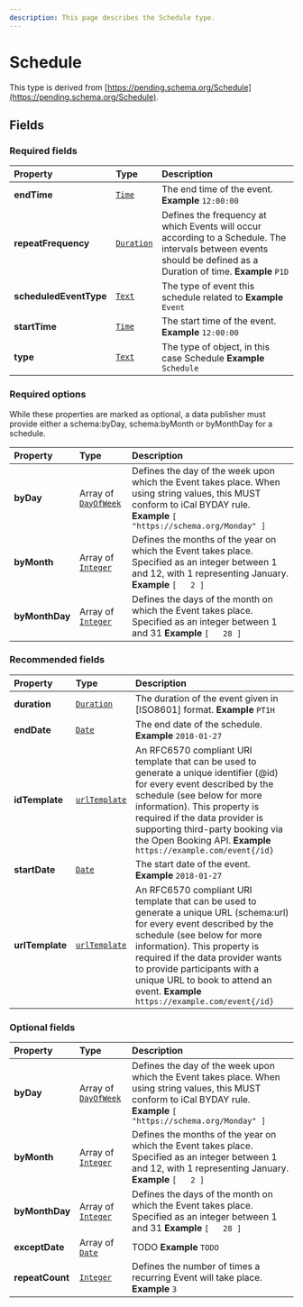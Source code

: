 ```yaml
---
description: This page describes the Schedule type.
---
```


# Schedule

This type is derived from [https://pending.schema.org/Schedule](https://pending.schema.org/Schedule).

## **Fields**

### **Required fields**

| Property | Type | Description |
| :--- | :--- | :--- |
| **endTime** |  [`Time`](https://schema.org/Time) |  The end time of the event.  **Example**  `12:00:00` |
| **repeatFrequency** |  [`Duration`](https://schema.org/Duration) |  Defines the frequency at which Events will occur according to a Schedule. The intervals between events should be defined as a Duration of time.  **Example**  `P1D` |
| **scheduledEventType** |  [`Text`](https://schema.org/Text) |  The type of event this schedule related to  **Example**  `Event` |
| **startTime** |  [`Time`](https://schema.org/Time) |  The start time of the event.  **Example**  `12:00:00` |
| **type** |  [`Text`](https://schema.org/Text) |  The type of object, in this case Schedule  **Example**  `Schedule` |

###  **Required options** 

While these properties are marked as optional, a data publisher must provide either a schema:byDay, schema:byMonth or byMonthDay for a schedule.

| Property | Type | Description |
| :--- | :--- | :--- |
| **byDay** |  Array of [`DayOfWeek`](https://github.com/openactive/developer-documentation/tree/5879022a21960a4d21f701584717e4865dc1336e/model/types/ArrayOf/README.md#https://schema.org/DayOfWeek) |  Defines the day of the week upon which the Event takes place.  When using string values, this MUST conform to iCal BYDAY rule.  **Example**  `[   "https://schema.org/Monday" ]` |
| **byMonth** |  Array of [`Integer`](https://github.com/openactive/developer-documentation/tree/5879022a21960a4d21f701584717e4865dc1336e/model/types/ArrayOf/README.md#https://schema.org/Integer) |  Defines the months of the year on which the Event takes place. Specified as an integer between 1 and 12, with 1 representing January.  **Example**  `[   2 ]` |
| **byMonthDay** |  Array of [`Integer`](https://github.com/openactive/developer-documentation/tree/5879022a21960a4d21f701584717e4865dc1336e/model/types/ArrayOf/README.md#https://schema.org/Integer) |  Defines the days of the month on which the Event takes place. Specified as an integer between 1 and 31  **Example**  `[   28 ]` |

### **Recommended fields**

| Property | Type | Description |
| :--- | :--- | :--- |
| **duration** |  [`Duration`](https://schema.org/Duration) |  The duration of the event given in \[ISO8601\] format.  **Example**  `PT1H` |
| **endDate** |  [`Date`](https://schema.org/Date) |  The end date of the schedule.  **Example**  `2018-01-27` |
| **idTemplate** |  [`urlTemplate`](https://schema.org/urlTemplate) |  An RFC6570 compliant URI template that can be used to generate a unique identifier \(@id\) for every event described by the schedule \(see below for more information\). This property is required if the data provider is supporting third-party booking via the Open Booking API.  **Example**  `https://example.com/event{/id}` |
| **startDate** |  [`Date`](https://schema.org/Date) |  The start date of the event.  **Example**  `2018-01-27` |
| **urlTemplate** |  [`urlTemplate`](https://schema.org/urlTemplate) |  An RFC6570 compliant URI template that can be used to generate a unique URL \(schema:url\) for every event described by the schedule \(see below for more information\). This property is required if the data provider wants to provide participants with a unique URL to book to attend an event.  **Example**  `https://example.com/event{/id}` |

### **Optional fields**

| Property | Type | Description |
| :--- | :--- | :--- |
| **byDay** |  Array of [`DayOfWeek`](https://github.com/openactive/developer-documentation/tree/5879022a21960a4d21f701584717e4865dc1336e/model/types/ArrayOf/README.md#https://schema.org/DayOfWeek) |  Defines the day of the week upon which the Event takes place.  When using string values, this MUST conform to iCal BYDAY rule.  **Example**  `[   "https://schema.org/Monday" ]` |
| **byMonth** |  Array of [`Integer`](https://github.com/openactive/developer-documentation/tree/5879022a21960a4d21f701584717e4865dc1336e/model/types/ArrayOf/README.md#https://schema.org/Integer) |  Defines the months of the year on which the Event takes place. Specified as an integer between 1 and 12, with 1 representing January.  **Example**  `[   2 ]` |
| **byMonthDay** |  Array of [`Integer`](https://github.com/openactive/developer-documentation/tree/5879022a21960a4d21f701584717e4865dc1336e/model/types/ArrayOf/README.md#https://schema.org/Integer) |  Defines the days of the month on which the Event takes place. Specified as an integer between 1 and 31  **Example**  `[   28 ]` |
| **exceptDate** |  Array of [`Date`](https://github.com/openactive/developer-documentation/tree/5879022a21960a4d21f701584717e4865dc1336e/model/types/ArrayOf/README.md#https://schema.org/Date) |  TODO  **Example**  `TODO` |
| **repeatCount** |  [`Integer`](https://schema.org/Integer) |  Defines the number of times a recurring Event will take place.  **Example**  `3` |

